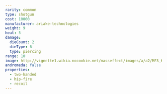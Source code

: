 ```yaml
---
rarity: common
type: shotgun
cost: 10000
manufacturer: ariake-technologies
weight: 9
heat: 5
damage:
  dieCount: 2
  dieType: 6
  type: piercing
range: 10
image: http://vignette1.wikia.nocookie.net/masseffect/images/a/a2/ME3_Katana_Shotgun.png/revision/latest?cb=20120317200552
andromeda: false
properties:
  - two-handed
  - hip-fire
  - recoil
---
```

